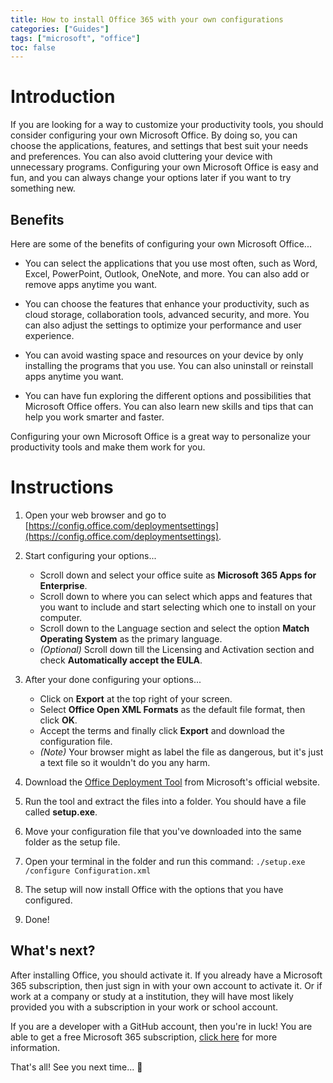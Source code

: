 ```yaml
---
title: How to install Office 365 with your own configurations
categories: ["Guides"]
tags: ["microsoft", "office"]
toc: false
---
```


# Introduction

If you are looking for a way to customize your productivity tools, you should consider configuring your own Microsoft Office. By doing so, you can choose the applications, features, and settings that best suit your needs and preferences. You can also avoid cluttering your device with unnecessary programs. Configuring your own Microsoft Office is easy and fun, and you can always change your options later if you want to try something new.

## Benefits

Here are some of the benefits of configuring your own Microsoft Office...

- You can select the applications that you use most often, such as Word, Excel, PowerPoint, Outlook, OneNote, and more. You can also add or remove apps anytime you want.

- You can choose the features that enhance your productivity, such as cloud storage, collaboration tools, advanced security, and more. You can also adjust the settings to optimize your performance and user experience.

- You can avoid wasting space and resources on your device by only installing the programs that you use. You can also uninstall or reinstall apps anytime you want.

- You can have fun exploring the different options and possibilities that Microsoft Office offers. You can also learn new skills and tips that can help you work smarter and faster.

Configuring your own Microsoft Office is a great way to personalize your productivity tools and make them work for you.

# Instructions

1. Open your web browser and go to [https://config.office.com/deploymentsettings](https://config.office.com/deploymentsettings).

2. Start configuring your options...

    - Scroll down and select your office suite as **Microsoft 365 Apps for Enterprise**.
    - Scroll down to where you can select which apps and features that you want to include and start selecting which one to install on your computer.
    - Scroll down to the Language section and select the option **Match Operating System** as the primary language.
    -  *(Optional)* Scroll down till the Licensing and Activation section and check **Automatically accept the EULA**.

3. After your done configuring your options...

    - Click on **Export** at the top right of your screen.
    - Select **Office Open XML Formats** as the default file format, then click **OK**.
    - Accept the terms and finally click **Export** and download the configuration file.
    - *(Note)* Your browser might as label the file as dangerous, but it's just a text file so it wouldn't do you any harm.

4. Download the [Office Deployment Tool](https://microsoft.com/download/details.aspx?id=49117) from Microsoft's official website.

5. Run the tool and extract the files into a folder. You should have a file called **setup.exe**.

6. Move your configuration file that you've downloaded into the same folder as the setup file.

7. Open your terminal in the folder and run this command: `./setup.exe /configure Configuration.xml`

8. The setup will now install Office with the options that you have configured.

9. Done!

## What's next?

After installing Office, you should activate it. If you already have a Microsoft 365 subscription, then just sign in with your own account to activate it. Or if work at a company or study at a institution, they will have most likely provided you with a subscription in your work or school account.

If you are a developer with a GitHub account, then you're in luck! You are able to get a free Microsoft 365 subscription, [click here](https://developer.microsoft.com/microsoft-365/dev-program) for more information.

That's all! See you next time... 👋